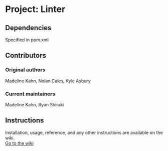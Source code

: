 # Project: Linter

## Dependencies
Specified in pom.xml

## Contributors

### Original authors

Madeline Kahn, Nolan Cales, Kyle Asbury

### Current maintainers

Madeline Kahn, Ryan Shiraki

## Instructions

Installation, usage, reference, and any other instructions are available on the wiki.  
[Go to the wiki](https://github.com/mkacct/csse375-project-2.1/wiki)
